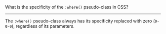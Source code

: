What is the specificity of the `:where()` pseudo-class in CSS?

---

The `:where()` pseudo-class always has its specificity replaced with zero (`0-0-0`), regardless of its parameters.
